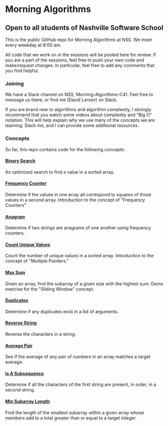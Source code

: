 # Morning Algorithms
## Open to all students of Nashville Software School

This is the public GitHub repo for Morning Algorithms at NSS. We meet every weekday at 8:00 am.

All code that we work on in the sessions will be posted here for review. If you are a part of the sessions, feel free to push your own
code and make/request changes. In particular, feel free to add any comments that you find helpful.

### Joining
We have a Slack channel on NSS, Morning-Algorithms-C41. Feel free to message us there, or find me (David Larsen) on Slack.

If you are brand new to algorithms and algorithm complexity, I strongly recommend that you watch some videos about complexity and "Big O" notation.
This will help explain why we use many of the concepts we are learning. Slack me, and I can provide some additional resources.

### Concepts

So far, this repo contains code for the following concepts:

#### [Binary Search](https://github.com/dLars99/Morning-Algorithms/blob/master/binary-search/binarySearch.js)
An optimized search to find a value in a sorted array.
#### [Frequency Counter](https://github.com/dLars99/Morning-Algorithms/blob/master/frequencyCounter/frequencyCounter.js)
Determine if the values in one array all correspond to squares of those values in a second array. Introduction to the concept
of "Frequency Counters"
#### [Anagram](https://github.com/dLars99/Morning-Algorithms/tree/master/anagram/anagram.js)
Determine if two strings are anagrams of one another using frequency counters.
#### [Count Unique Values](https://github.com/dLars99/Morning-Algorithms/tree/master/countUniqueValues/countUniqueValues.js)
Count the number of unique values in a sorted array. Introduction to the concept of "Multiple Pointers."
#### [Max Sum](https://github.com/dLars99/Morning-Algorithms/tree/master/maxSum-slidingWindow/maxSum.js)
Given an array, find the subarray of a given size with the highest sum. Demo exercise for the "Sliding Window" concept.
#### [Duplicates](https://github.com/dLars99/Morning-Algorithms/tree/master/duplicates/duplicates.js)
Determine if any duplicates exist in a list of arguments.
#### [Reverse String](https://github.com/dLars99/Morning-Algorithms/tree/master/reverseString/reverseString.js)
Reverse the characters in a string.
#### [Average Pair](https://github.com/dLars99/Morning-Algorithms/tree/master/averagePair/averagePair.js)
See if the average of any pair of numbers in an array matches a target average.
#### [Is A Subsequence](https://github.com/dLars99/Morning-Algorithms/tree/master/isSubsequence/isSubsequence.js)
Determine if all the characters of the first string are present, in order, in a second string.
#### [Min Subarray Length](https://github.com/dLars99/Morning-Algorithms/tree/master/minSubArrayLen/minSubArrayLen.js)
Find the length of the smallest subarray within a given array whose members add to a total greater than or equal to a target integer.
